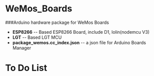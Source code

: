 # **WeMos_Boards** #
###Arduino hardware package for WeMos Boards

- <b>ESP8266</b> -- Based ESP8266 Board, include D1, lolin(nodemcu V3)<br />
- <b>LGT</b> -- Based LGT MCU<br />
- <b>package_wemos.cc_index.json</b> -- a json file for Arduino Boards Manager

# To Do List

